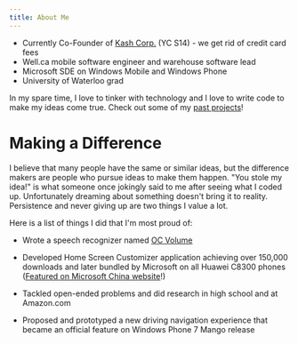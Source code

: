 ```yaml
---
title: About Me
---
```


- Currently Co-Founder of [Kash Corp.][6] (YC S14) - we get rid of credit card fees
- Well.ca mobile software engineer and warehouse software lead
- Microsoft SDE on Windows Mobile and Windows Phone
- University of Waterloo grad

In my spare time, I love to tinker with technology and I love to write code to
make my ideas come true. Check out some of my [past projects][2]!

# Making a Difference

I believe that many people have the same or similar ideas, but the difference
makers are people who pursue ideas to make them happen. "You stole my idea!" is
what someone once jokingly said to me after seeing what I coded up.
Unfortunately dreaming about something doesn't bring it to reality. Persistence
and never giving up are two things I value a lot.

Here is a list of things I did that I'm most proud of:

- Wrote a speech recognizer named [OC Volume][3]
- Developed Home Screen Customizer application achieving over 150,000 downloads
  and later bundled by Microsoft on all Huawei C8300 phones ([Featured on Microsoft China website][5]!)
- Tackled open-ended problems and did research in high school and at Amazon.com
- Proposed and prototyped a new driving navigation experience that became an
  official feature on Windows Phone 7 Mango release

  [1]: /work-experience/
  [2]: /past-personal-projects/
  [3]: http://ocvolume.sf.net/
  [5]: /2011/03/27/home-screen-customizer-found-on-microsoft-china/
  [6]: http://withkash.com
